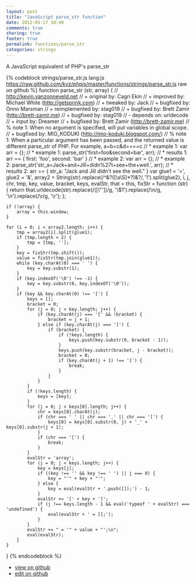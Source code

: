 ```yaml
---
layout: post
title: "JavaScript parse_str function"
date: 2012-05-17 18:49
comments: true
sharing: true
footer: true
permalink: functions/parse_str
categories: strings
---
```

A JavaScript equivalent of PHP's parse_str
<!-- more -->
{% codeblock strings/parse_str.js lang:js https://raw.github.com/kvz/phpjs/master/functions/strings/parse_str.js raw on github %}
function parse_str (str, array) {
    // http://kevin.vanzonneveld.net
    // +   original by: Cagri Ekin
    // +   improved by: Michael White (http://getsprink.com)
    // +    tweaked by: Jack
    // +   bugfixed by: Onno Marsman
    // +   reimplemented by: stag019
    // +   bugfixed by: Brett Zamir (http://brett-zamir.me)
    // +   bugfixed by: stag019
    // -    depends on: urldecode
    // +   input by: Dreamer
    // +   bugfixed by: Brett Zamir (http://brett-zamir.me)
    // %        note 1: When no argument is specified, will put variables in global scope.
    // +   bugfixed by: MIO_KODUKI (http://mio-koduki.blogspot.com/)
    // %        note 1: When a particular argument has been passed, and the returned value is different parse_str of PHP. For example, a=b=c&d====c
    // *     example 1: var arr = {};
    // *     example 1: parse_str('first=foo&second=bar', arr);
    // *     results 1: arr == { first: 'foo', second: 'bar' }
    // *     example 2: var arr = {};
    // *     example 2: parse_str('str_a=Jack+and+Jill+didn%27t+see+the+well.', arr);
    // *     results 2: arr == { str_a: "Jack and Jill didn't see the well." }
    var glue1 = '=',
        glue2 = '&',
        array2 = String(str).replace(/^&?([\s\S]*?)&?$/, '$1').split(glue2),
        i, j, chr, tmp, key, value, bracket, keys, evalStr, that = this,
        fixStr = function (str) {
            return that.urldecode(str).replace(/([\\"'])/g, '\\$1').replace(/\n/g, '\\n').replace(/\r/g, '\\r');
        };

    if (!array) {
        array = this.window;
    }

    for (i = 0; i < array2.length; i++) {
        tmp = array2[i].split(glue1);
        if (tmp.length < 2) {
            tmp = [tmp, ''];
        }
        key = fixStr(tmp.shift());
        value = fixStr(tmp.join(glue1));
        while (key.charAt(0) === ' ') {
            key = key.substr(1);
        }
        if (key.indexOf('\0') !== -1) {
            key = key.substr(0, key.indexOf('\0'));
        }
        if (key && key.charAt(0) !== '[') {
            keys = [];
            bracket = 0;
            for (j = 0; j < key.length; j++) {
                if (key.charAt(j) === '[' && !bracket) {
                    bracket = j + 1;
                } else if (key.charAt(j) === ']') {
                    if (bracket) {
                        if (!keys.length) {
                            keys.push(key.substr(0, bracket - 1));
                        }
                        keys.push(key.substr(bracket, j - bracket));
                        bracket = 0;
                        if (key.charAt(j + 1) !== '[') {
                            break;
                        }
                    }
                }
            }
            if (!keys.length) {
                keys = [key];
            }
            for (j = 0; j < keys[0].length; j++) {
                chr = keys[0].charAt(j);
                if (chr === ' ' || chr === '.' || chr === '[') {
                    keys[0] = keys[0].substr(0, j) + '_' + keys[0].substr(j + 1);
                }
                if (chr === '[') {
                    break;
                }
            }
            evalStr = 'array';
            for (j = 0; j < keys.length; j++) {
                key = keys[j];
                if ((key !== '' && key !== ' ') || j === 0) {
                    key = "'" + key + "'";
                } else {
                    key = eval(evalStr + '.push([]);') - 1;
                }
                evalStr += '[' + key + ']';
                if (j !== keys.length - 1 && eval('typeof ' + evalStr) === 'undefined') {
                    eval(evalStr + ' = [];');
                }
            }
            evalStr += " = '" + value + "';\n";
            eval(evalStr);
        }
    }
}
{% endcodeblock %}
<ul>
 <li><a href="https://github.com/kvz/phpjs/blob/master/functions/strings/parse_str.js">view on github</a></li>
 <li><a href="https://github.com/kvz/phpjs/edit/master/functions/strings/parse_str.js">edit on github</a></li>
</ul>
